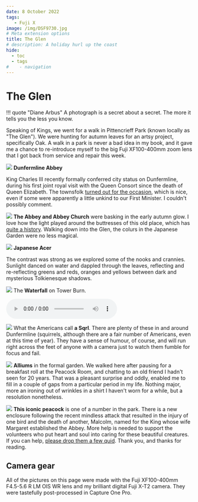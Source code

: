 ```yaml
---
date: 8 October 2022
tags:
   - Fuji X
image: /img/DSF9730.jpg
# Meta extension options
title: The Glen
# description: A holiday hurl up the coast
hide:
  - toc
  - tags
#    - navigation
---
```


# The Glen

!!! quote "Diane Arbus"
    A photograph is a secret about a secret. The more it tells you the less you know.

Speaking of Kings, we went for a walk in Pittencrieff Park (known locally as "The Glen"). We were hunting for autumn leaves for an artsy project, specifically Oak. A walk in a park is never a bad idea in my book, and it gave me a chance to re-introduce myself to the big Fuji XF100-400mm zoom lens that I got back from service and repair this week.

![](/img/DSF9730.jpg)
**Dunfermline Abbey**

King Charles III recently formally conferred city status on Dunfermline, during his first joint royal visit with the Queen Consort since the death of Queen Elizabeth. The townsfolk [turned out for the occasion](https://www.theguardian.com/uk-news/2022/oct/03/king-charles-confers-city-status-on-dunfermline-scotland), which is nice, even if some were apparently a little unkind to our First Minister. I couldn't possibly comment.

![](/img/DSF9732.jpg)
**The Abbey and Abbey Church** were basking in the early autumn glow. I love how the light played around the buttresses of this old place, which has [quite a history](https://www.undiscoveredscotland.co.uk/dunfermline/abbeypalace/index.html). Walking down into the Glen, the colurs in the Japanese Garden were no less magical.

![](/img/DSF9739.jpg)
**Japanese Acer**

The contrast was strong as we explored some of the nooks and crannies. Sunlight danced on water and dappled through the leaves, reflecting and re-reflecting greens and reds, oranges and yellows between dark and mysterious Tolkienesque shadows.

![](/img/DSF9742.jpg)
The **Waterfall** on Tower Burn.

<audio controls="controls">
  <source type="audio/mp3" src="/audio/Pittencrieff%20Park.mp3">
  <source type="audio/ogg" src="/audio/Pittencrieff%20Park.ogg">
</audio>

![](/img/DSF9763.jpg)
What the Americans call **a Sqrl**. There are plenty of these in and around Dunfermline (squirrels, although there are a fair number of Americans, even at this time of year). They have a sense of humour, of course, and will run right across the feet of anyone with a camera just to watch them fumble for focus and fail.

![](/img/DSF9819.jpg)
**Alliums** in the formal garden. We walked here after pausing for a breakfast roll at the Peacock Room, and chatting to an old friend I hadn't seen for 20 years. That was a pleasant surprise and oddly, enabled me to fill in a couple of gaps from a particular period in my life. Nothing major, more an ironing out of wrinkles in a shirt I haven't worn for a while, but a resolution nonetheless.

![](/img/DSF9861.jpg)
**This iconic peacock** is one of a number in the park. There is a new enclosure following the recent mindless attack that resulted in the injury of one bird and the death of another, Malcolm, named for the King whose wife Margaret established the Abbey. More help is needed to support the volunteers who put heart and soul into caring for these beautiful creatures. If you can help, [please drop them a few quid](https://www.paypal.com/paypalme/pittencrieffpark?country.x=GB&locale.x=en_GB). Thank you, and thanks for reading.

## Camera gear

All of the pictures on this page were made with the Fuji XF100-400mm F4.5-5.6 R LM OIS WR lens and my brilliant digital Fuji X-T2 camera. They were tastefully post-processed in Capture One Pro.